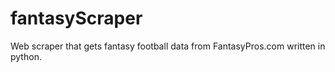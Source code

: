 # fantasyScraper
Web scraper that gets fantasy football data from FantasyPros.com written in python.
